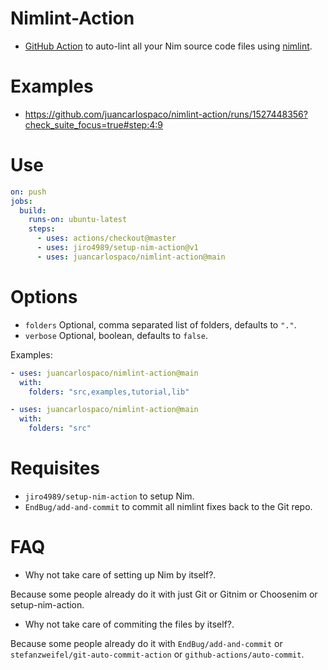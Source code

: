 # Nimlint-Action

- [GitHub Action](https://github.com/features/actions) to auto-lint all your Nim source code files using [nimlint](https://github.com/nim-compiler-dev/nimlint).


# Examples

- https://github.com/juancarlospaco/nimlint-action/runs/1527448356?check_suite_focus=true#step:4:9


# Use

```yaml
on: push
jobs:
  build:
    runs-on: ubuntu-latest
    steps:
      - uses: actions/checkout@master
      - uses: jiro4989/setup-nim-action@v1
      - uses: juancarlospaco/nimlint-action@main
```


# Options

- `folders` Optional, comma separated list of folders, defaults to `"."`.
- `verbose` Optional, boolean, defaults to `false`.


Examples:

```yml
- uses: juancarlospaco/nimlint-action@main
  with:
    folders: "src,examples,tutorial,lib"
```


```yml
- uses: juancarlospaco/nimlint-action@main
  with:
    folders: "src"
```


# Requisites

- `jiro4989/setup-nim-action` to setup Nim.
- `EndBug/add-and-commit` to commit all nimlint fixes back to the Git repo.


# FAQ

- Why not take care of setting up Nim by itself?.

Because some people already do it with just Git or Gitnim or Choosenim or setup-nim-action.

- Why not take care of commiting the files by itself?.

Because some people already do it with `EndBug/add-and-commit` or `stefanzweifel/git-auto-commit-action` or `github-actions/auto-commit`.
